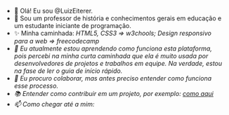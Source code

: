 - 👋 Olá! Eu sou @LuizEiterer.
- 👀 Sou um professor de história e conhecimentos gerais em educação e um estudante iniciante de programação.
- ✨ Minha caminhada: <I>HTML5, CSS3 => w3chools; Design responsivo para a web => freecodecamp<I>
- 🌱 Eu atualmente estou aprendendo como funciona esta plataforma, pois percebi na minha curta caminhada que ela é muito usada por desenvolvedores de projetos e trabalhos em equipe. Na verdade, estou na fase de ler o guia de início rápido. 
- 💞️ Eu procuro colaborar, mas antes preciso entender como funciona esse processo.
- 📚 Entender como contribuir em um projeto, por exemplo: <a href="https://github.com/UNIVALI-LITE/Portugol-Studio/wiki/Contribuindo-com-o-projeto">como aqui</a>
- 📫 Como chegar até a mim:

<!---
LuizEiterer/LuizEiterer is a ✨ special ✨ repository because its `README.md` (this file) appears on your GitHub profile.
You can click the Preview link to take a look at your changes.
--->
